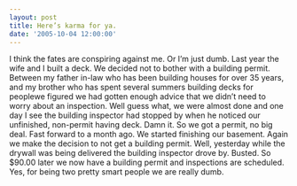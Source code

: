 ```yaml
---
layout: post
title: Here’s karma for ya.
date: '2005-10-04 12:00:00'
---
```


I think the fates are conspiring against me. Or I’m just dumb. Last year the wife and I built a deck. We decided not to bother with a building permit. Between my father in-law who has been building houses for over 35 years, and my brother who has spent several summers building decks for peoplewe figured we had gotten enough advice that we didn’t need to worry about an inspection. Well guess what, we were almost done and one day I see the building inspector had stopped by when he noticed our unfinished, non-permit having deck. Damn it. So we got a permit, no big deal. Fast forward to a month ago. We started finishing our basement. Again we make the decision to not get a building permit. Well, yesterday while the drywall was being delivered the building inspector drove by. Busted. So $90.00 later we now have a building permit and inspections are scheduled. Yes, for being two pretty smart people we are really dumb.

<!--kg-card-end: markdown-->
